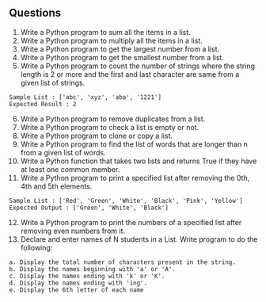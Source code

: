 ## Questions
1. Write a Python program to sum all the items in a list. 
2. Write a Python program to multiply all the items in a list. 
3. Write a Python program to get the largest number from a list. 
4. Write a Python program to get the smallest number from a list. 
5. Write a Python program to count the number of strings where the string length is 2 or more and the first and last character are same from a given list of strings. 
```
Sample List : ['abc', 'xyz', 'aba', '1221'] 
Expected Result : 2
```
6. Write a Python program to remove duplicates from a list. 
7. Write a Python program to check a list is empty or not. 
8. Write a Python program to clone or copy a list.
9. Write a Python program to find the list of words that are longer than n from a given list of words. 
10. Write a Python function that takes two lists and returns True if they have at least one common member. 
11. Write a Python program to print a specified list after removing the 0th, 4th and 5th elements. 
```
Sample List : ['Red', 'Green', 'White', 'Black', 'Pink', 'Yellow'] 
Expected Output : ['Green', 'White', 'Black'] 
```
12. Write a Python program to print the numbers of a specified list after removing even numbers from it.
13. Declare and enter names of N students in a List. Write program to do the following:
```
a. Display the total number of characters present in the string. 
b. Display the names beginning with 'a' or 'A'. 
c. Display the names ending with 'k' or 'K'. 
d. Display the names ending with 'ing'. 
e. Display the 6th letter of each name
```
